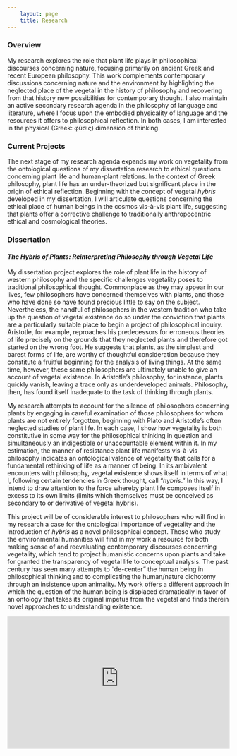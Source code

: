 ```yaml
---
    layout: page
    title: Research
---
```


### Overview

My research explores the role that plant life plays in philosophical discourses concerning nature, focusing primarily on ancient Greek and recent European philosophy. This work complements contemporary discussions concerning nature and the environment by highlighting the neglected place of the vegetal in the history of philosophy and recovering from that history new possibilities for contemporary thought. I also maintain an active secondary research agenda in the philosophy of language and literature, where I focus upon the embodied physicality of language and the resources it offers to philosophical reflection. In both cases, I am interested in the physical (Greek: φύσις) dimension of thinking.

### Current Projects

The next stage of my research agenda expands my work on vegetality from the ontological questions of my dissertation research to ethical questions concerning plant life and human-plant relations. In the context of Greek philosophy, plant life has an under-theorized but significant place in the origin of ethical reflection. Beginning with the concept of vegetal *hybris* developed in my dissertation, I will articulate questions concerning the ethical place of human beings in the cosmos vis-à-vis plant life, suggesting that plants offer a corrective challenge to traditionally anthropocentric ethical and cosmological theories.

### Dissertation
#### *The Hybris of Plants: Reinterpreting Philosophy through Vegetal Life*

<!-- {% include image.html src="/images/Urpflanze.png" caption="Goethe's Urpflanze" %} -->
My dissertation project explores the role of plant life in the history of western philosophy and the specific challenges vegetality poses to traditional philosophical thought. Commonplace as they may appear in our lives, few philosophers have concerned themselves with plants, and those who have done so have found precious little to say on the subject. Nevertheless, the handful of philosophers in the western tradition who take up the question of vegetal existence do so under the conviction that plants are a particularly suitable place to begin a project of philosophical inquiry. Aristotle, for example, reproaches his predecessors for erroneous theories of life precisely on the grounds that they neglected plants and therefore got started on the wrong foot. He suggests that plants, as the simplest and barest forms of life, are worthy of thoughtful consideration because they constitute a fruitful beginning for the analysis of living things. At the same time, however, these same philosophers are ultimately unable to give an account of vegetal existence. In Aristotle’s philosophy, for instance, plants quickly vanish, leaving a trace only as underdeveloped animals. Philosophy, then, has found itself inadequate to the task of thinking through plants.

My research attempts to account for the silence of philosophers concerning plants by engaging in careful examination of those philosophers for whom plants are not entirely forgotten, beginning with Plato and Aristotle’s often neglected studies of plant life. In each case, I show how vegetality is both constitutive in some way for the philosophical thinking in question and simultaneously an indigestible or unaccountable element within it. In my estimation, the manner of resistance plant life manifests vis-à-vis philosophy indicates an ontological valence of vegetality that calls for a fundamental rethinking of life as a manner of being. In its ambivalent encounters with philosophy, vegetal existence shows itself in terms of what I, following certain tendencies in Greek thought, call “*hybris*.” In this way, I intend to draw attention to the force whereby plant life composes itself in excess to its own limits (limits which themselves must be conceived as secondary to or derivative of vegetal hybris).

This project will be of considerable interest to philosophers who will find in my research a case for the ontological importance of vegetality and the introduction of *hybris* as a novel philosophical concept. Those who study the environmental humanities will find in my work a resource for both making sense of and reevaluating contemporary discourses concerning vegetality, which tend to project humanistic concerns upon plants and take for granted the transparency of vegetal life to conceptual analysis. The past century has seen many attempts to “de-center” the human being in philosophical thinking and to complicating the human/nature dichotomy through an insistence upon animality. My work offers a different approach in which the question of the human being is displaced dramatically in favor of an ontology that takes its original impetus from the vegetal and finds therein novel approaches to understanding existence.

<iframe width="100%" height="300" src="https://www.youtube-nocookie.com/embed/w77zPAtVTuI?controls=0&rel=0&color=white" frameborder="0" allow="encrypted-media; gyroscope; picture-in-picture" allowfullscreen></iframe>
